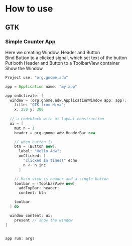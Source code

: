 # How to use

## GTK
### Simple Counter App
Here we creating Window, Header and Button  
Bind Button to a clicked signal, which set text of the button  
Put both Header and Button to a ToolbarView container  
Show the Window  

```Scala
Project use: "org.gnome.adw"

app = Application name: "my.app"

app onActivate: [
  window = (org.gnome.adw.ApplicationWindow app: app);
    title: "GTK from Niva";
    x: 250 y: 300
 
  // a codeblock with ui layout construction
  ui = [
    mut n = 1
    header = org.gnome.adw.HeaderBar new

    // when button is 
    btn = (Button new); 
      label: "Hello Adw";
      onClicked: [
        "clicked $n times!" echo
        n <- n inc
      ]

    // Main view is header and a single button
    toolbar = (ToolbarView new); 
      addTopBar: header;
      content: btn

    toolbar
  ] do

  window content: ui;
    present // show the window
]


app run: args
```
